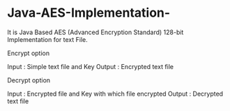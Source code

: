 # Java-AES-Implementation-
It is Java Based AES (Advanced Encryption Standard) 128-bit Implementation for text File.

Encrypt option

Input : Simple text file and Key
Output : Encrypted text file

Decrypt option

Input : Encrypted file and Key with which file encrypted
Output : Decrypted text file
